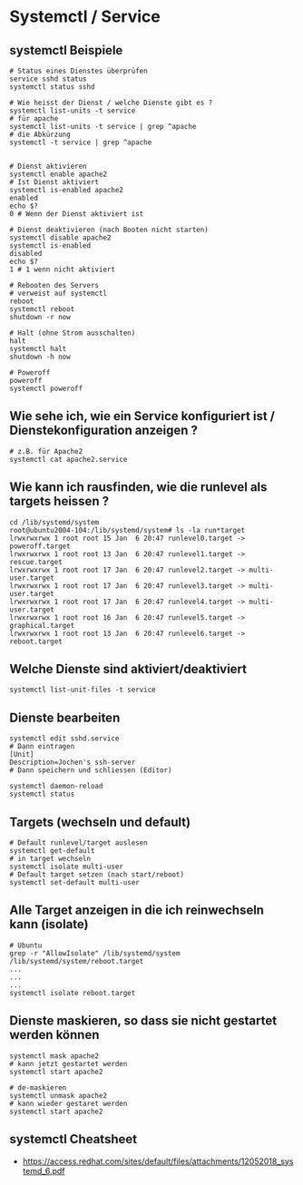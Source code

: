 # Systemctl / Service 

## systemctl Beispiele 
```
# Status eines Dienstes überprüfen 
service sshd status 
systemctl status sshd 

# Wie heisst der Dienst / welche Dienste gibt es ? 
systemctl list-units -t service 
# für apache
systemctl list-units -t service | grep ^apache
# die Abkürzung 
systemctl -t service | grep ^apache


# Dienst aktivieren
systemctl enable apache2 
# Ist Dienst aktiviert 
systemctl is-enabled apache2
enabled
echo $?
0 # Wenn der Dienst aktiviert ist 

# Dienst deaktivieren (nach Booten nicht starten)
systemctl disable apache2
systemctl is-enabled 
disabled
echo $?
1 # 1 wenn nicht aktiviert

# Rebooten des Servers
# verweist auf systemctl 
reboot
systemctl reboot
shutdown -r now  

# Halt (ohne Strom ausschalten) 
halt
systemctl halt 
shutdown -h now 

# Poweroff 
poweroff
systemctl poweroff 
```

## Wie sehe ich, wie ein Service konfiguriert ist / Dienstekonfiguration anzeigen ? 

```
# z.B. für Apache2
systemctl cat apache2.service
```

## Wie kann ich rausfinden, wie die runlevel als targets heissen ?

```
cd /lib/systemd/system 
root@ubuntu2004-104:/lib/systemd/system# ls -la run*target
lrwxrwxrwx 1 root root 15 Jan  6 20:47 runlevel0.target -> poweroff.target
lrwxrwxrwx 1 root root 13 Jan  6 20:47 runlevel1.target -> rescue.target
lrwxrwxrwx 1 root root 17 Jan  6 20:47 runlevel2.target -> multi-user.target
lrwxrwxrwx 1 root root 17 Jan  6 20:47 runlevel3.target -> multi-user.target
lrwxrwxrwx 1 root root 17 Jan  6 20:47 runlevel4.target -> multi-user.target
lrwxrwxrwx 1 root root 16 Jan  6 20:47 runlevel5.target -> graphical.target
lrwxrwxrwx 1 root root 13 Jan  6 20:47 runlevel6.target -> reboot.target
```

## Welche Dienste sind aktiviert/deaktiviert 
```
systemctl list-unit-files -t service
```

## Dienste bearbeiten 
```
systemctl edit sshd.service 
# Dann eintragen
[Unit]
Description=Jochen's ssh-server 
# Dann speichern und schliessen (Editor) 

systemctl daemon-reload 
systemctl status 
```

## Targets (wechseln und default) 

```
# Default runlevel/target auslesen 
systemctl get-default 
# in target wechseln 
systemctl isolate multi-user 
# Default target setzen (nach start/reboot) 
systemctl set-default multi-user 
```

## Alle Target anzeigen in die ich reinwechseln kann (isolate) 

```
# Ubuntu 
grep -r "AllowIsolate" /lib/systemd/system 
/lib/systemd/system/reboot.target
...
...
...
systemctl isolate reboot.target 
```

## Dienste maskieren, so dass sie nicht gestartet werden können 

```
systemctl mask apache2
# kann jetzt gestartet werden
systemctl start apache2

# de-maskieren 
systemctl unmask apache2 
# kann wieder gestaret werden
systemctl start apache2
```

## systemctl Cheatsheet 

  * https://access.redhat.com/sites/default/files/attachments/12052018_systemd_6.pdf



